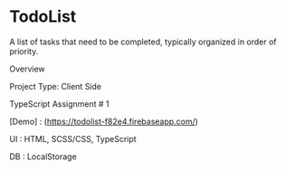 # TodoList
A list of tasks that need to be completed, typically organized in order of priority.

Overview

Project Type: Client Side

TypeScript Assignment # 1

[Demo] : (https://todolist-f82e4.firebaseapp.com/)

UI : HTML, SCSS/CSS, TypeScript

DB : LocalStorage



